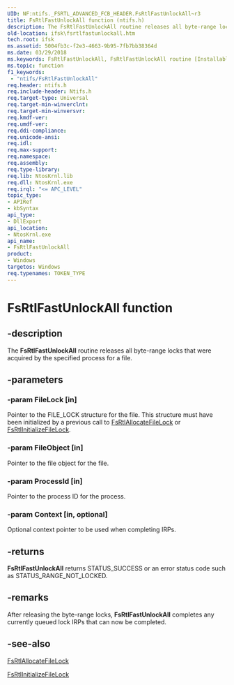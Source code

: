 ```yaml
---
UID: NF:ntifs._FSRTL_ADVANCED_FCB_HEADER.FsRtlFastUnlockAll~r3
title: FsRtlFastUnlockAll function (ntifs.h)
description: The FsRtlFastUnlockAll routine releases all byte-range locks that were acquired by the specified process for a file.
old-location: ifsk\fsrtlfastunlockall.htm
tech.root: ifsk
ms.assetid: 5004fb3c-f2e3-4663-9b95-7fb7bb38364d
ms.date: 03/29/2018
ms.keywords: FsRtlFastUnlockAll, FsRtlFastUnlockAll routine [Installable File System Drivers], fsrtlref_713fc415-f52e-4e0f-8806-02f44fb9b3f4.xml, ifsk.fsrtlfastunlockall, ntifs/FsRtlFastUnlockAll
ms.topic: function
f1_keywords:
 - "ntifs/FsRtlFastUnlockAll"
req.header: ntifs.h
req.include-header: Ntifs.h
req.target-type: Universal
req.target-min-winverclnt:
req.target-min-winversvr:
req.kmdf-ver:
req.umdf-ver:
req.ddi-compliance:
req.unicode-ansi:
req.idl:
req.max-support:
req.namespace:
req.assembly:
req.type-library:
req.lib: NtosKrnl.lib
req.dll: NtosKrnl.exe
req.irql: "<= APC_LEVEL"
topic_type:
- APIRef
- kbSyntax
api_type:
- DllExport
api_location:
- NtosKrnl.exe
api_name:
- FsRtlFastUnlockAll
product:
- Windows
targetos: Windows
req.typenames: TOKEN_TYPE
---
```


# FsRtlFastUnlockAll function


## -description


The <b>FsRtlFastUnlockAll</b> routine releases all byte-range locks that were acquired by the specified process for a file.


## -parameters




### -param FileLock [in]

Pointer to the FILE_LOCK structure for the file. This structure must have been initialized by a previous call to <a href="https://docs.microsoft.com/windows-hardware/drivers/ddi/content/ntifs/nf-ntifs-_fsrtl_advanced_fcb_header-fsrtlallocatefilelock">FsRtlAllocateFileLock</a> or <a href="https://docs.microsoft.com/windows-hardware/drivers/ddi/content/ntifs/nf-ntifs-_fsrtl_advanced_fcb_header-fsrtlinitializefilelock">FsRtlInitializeFileLock</a>.


### -param FileObject [in]

Pointer to the file object for the file.


### -param ProcessId [in]

Pointer to the process ID for the process.


### -param Context [in, optional]

Optional context pointer to be used when completing IRPs.


## -returns



<b>FsRtlFastUnlockAll</b> returns STATUS_SUCCESS or an error status code such as STATUS_RANGE_NOT_LOCKED.




## -remarks



After releasing the byte-range locks, <b>FsRtlFastUnlockAll</b> completes any currently queued lock IRPs that can now be completed.




## -see-also




<a href="https://docs.microsoft.com/windows-hardware/drivers/ddi/content/ntifs/nf-ntifs-_fsrtl_advanced_fcb_header-fsrtlallocatefilelock">FsRtlAllocateFileLock</a>



<a href="https://docs.microsoft.com/windows-hardware/drivers/ddi/content/ntifs/nf-ntifs-_fsrtl_advanced_fcb_header-fsrtlinitializefilelock">FsRtlInitializeFileLock</a>
 

 

